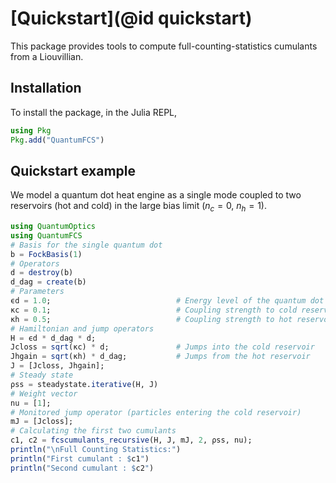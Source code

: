 # [Quickstart](@id quickstart)

This package provides tools to compute full-counting-statistics cumulants from a Liouvillian.

## Installation
To install the package, in the Julia REPL, 
```julia
using Pkg 
Pkg.add("QuantumFCS")
```

## Quickstart example

We model a quantum dot heat engine as a single mode coupled to two reservoirs (hot and cold) in the large bias limit ($n_c = 0,~ n_h = 1$).

```julia
using QuantumOptics 
using QuantumFCS
# Basis for the single quantum dot
b = FockBasis(1)
# Operators 
d = destroy(b)
d_dag = create(b)
# Parameters
ϵd = 1.0;                            # Energy level of the quantum dot
κc = 0.1;                            # Coupling strength to cold reservoir
κh = 0.5;                            # Coupling strength to hot reservoir
# Hamiltonian and jump operators
H = ϵd * d_dag * d;                  
Jcloss = sqrt(κc) * d;               # Jumps into the cold reservoir 
Jhgain = sqrt(κh) * d_dag;           # Jumps from the hot reservoir
J = [Jcloss, Jhgain];
# Steady state
ρss = steadystate.iterative(H, J)
# Weight vector 
nu = [1];
# Monitored jump operator (particles entering the cold reservoir)
mJ = [Jcloss];
# Calculating the first two cumulants
c1, c2 = fcscumulants_recursive(H, J, mJ, 2, ρss, nu);
println("\nFull Counting Statistics:")
println("First cumulant : $c1")
println("Second cumulant : $c2") 
```

